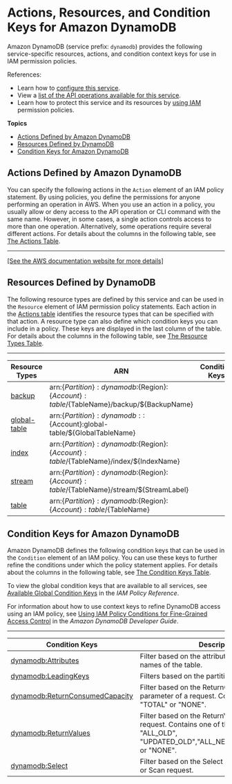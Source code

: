 # Actions, Resources, and Condition Keys for Amazon DynamoDB<a name="list_amazondynamodb"></a>

Amazon DynamoDB \(service prefix: `dynamodb`\) provides the following service\-specific resources, actions, and condition context keys for use in IAM permission policies\.

References:
+ Learn how to [configure this service](http://docs.aws.amazon.com/amazondynamodb/latest/developerguide/)\.
+ View a [list of the API operations available for this service](http://docs.aws.amazon.com/amazondynamodb/latest/APIReference/)\.
+ Learn how to protect this service and its resources by [using IAM](http://docs.aws.amazon.com/amazondynamodb/latest/developerguide/authentication-and-access-control.html) permission policies\.

**Topics**
+ [Actions Defined by Amazon DynamoDB](#amazondynamodb-actions-as-permissions)
+ [Resources Defined by DynamoDB](#amazondynamodb-resources-for-iam-policies)
+ [Condition Keys for Amazon DynamoDB](#amazondynamodb-policy-keys)

## Actions Defined by Amazon DynamoDB<a name="amazondynamodb-actions-as-permissions"></a>

You can specify the following actions in the `Action` element of an IAM policy statement\. By using policies, you define the permissions for anyone performing an operation in AWS\. When you use an action in a policy, you usually allow or deny access to the API operation or CLI command with the same name\. However, in some cases, a single action controls access to more than one operation\. Alternatively, some operations require several different actions\. For details about the columns in the following table, see [The Actions Table](reference_policies_actions-resources-contextkeys.md#actions_table)\.


****  
[\[See the AWS documentation website for more details\]](http://docs.aws.amazon.com/IAM/latest/UserGuide/list_amazondynamodb.html)

## Resources Defined by DynamoDB<a name="amazondynamodb-resources-for-iam-policies"></a>

The following resource types are defined by this service and can be used in the `Resource` element of IAM permission policy statements\. Each action in the [Actions table](#amazondynamodb-actions-as-permissions) identifies the resource types that can be specified with that action\. A resource type can also define which condition keys you can include in a policy\. These keys are displayed in the last column of the table\. For details about the columns in the following table, see [The Resource Types Table](reference_policies_actions-resources-contextkeys.md#resources_table)\.


****  

| Resource Types | ARN | Condition Keys | 
| --- | --- | --- | 
| [backup](http://docs.aws.amazon.com/amazondynamodb/latest/developerguide/HowItWorks.CoreComponents.html) | arn:$\{Partition\}:dynamodb:$\{Region\}:$\{Account\}:table/$\{TableName\}/backup/$\{BackupName\} |  | 
| [global\-table](http://docs.aws.amazon.com/amazondynamodb/latest/developerguide/HowItWorks.CoreComponents.html) | arn:$\{Partition\}:dynamodb::$\{Account\}:global\-table/$\{GlobalTableName\} |  | 
| [index](http://docs.aws.amazon.com/amazondynamodb/latest/developerguide/HowItWorks.CoreComponents.htmlHowItWorks.CoreComponents.html#HowItWorks.CoreComponents.PrimaryKey) | arn:$\{Partition\}:dynamodb:$\{Region\}:$\{Account\}:table/$\{TableName\}/index/$\{IndexName\} |  | 
| [stream](http://docs.aws.amazon.com/amazondynamodb/latest/developerguide/HowItWorks.CoreComponents.htmlHowItWorks.CoreComponents.html#HowItWorks.CoreComponents.Streams) | arn:$\{Partition\}:dynamodb:$\{Region\}:$\{Account\}:table/$\{TableName\}/stream/$\{StreamLabel\} |  | 
| [table](http://docs.aws.amazon.com/amazondynamodb/latest/developerguide/HowItWorks.CoreComponents.htmlHowItWorks.CoreComponents.html#HowItWorks.CoreComponents.TablesItemsAttributes) | arn:$\{Partition\}:dynamodb:$\{Region\}:$\{Account\}:table/$\{TableName\} |  | 

## Condition Keys for Amazon DynamoDB<a name="amazondynamodb-policy-keys"></a>

Amazon DynamoDB defines the following condition keys that can be used in the `Condition` element of an IAM policy\. You can use these keys to further refine the conditions under which the policy statement applies\. For details about the columns in the following table, see [The Condition Keys Table](reference_policies_actions-resources-contextkeys.md#context_keys_table)\.

To view the global condition keys that are available to all services, see [Available Global Condition Keys](http://docs.aws.amazon.com/IAM/latest/UserGuide/reference_policies_condition-keys.html#AvailableKeys) in the *IAM Policy Reference*\.

For information about how to use context keys to refine DynamoDB access using an IAM policy, see [Using IAM Policy Conditions for Fine\-Grained Access Control](http://docs.aws.amazon.com/amazondynamodb/latest/developerguide/specifying-conditions.html) in the *Amazon DynamoDB Developer Guide*\.


****  

| Condition Keys | Description | Type | 
| --- | --- | --- | 
| [dynamodb:Attributes](http://docs.aws.amazon.com/amazondynamodb/latest/developerguide/specifying-conditions.html#FGAC_DDB.ConditionKeys) | Filter based on the attribute \(field or column\) names of the table\. | String | 
| [dynamodb:LeadingKeys](http://docs.aws.amazon.com/amazondynamodb/latest/developerguide/specifying-conditions.html#FGAC_DDB.ConditionKeys) | Filters based on the partition key of the table\. | String | 
| [dynamodb:ReturnConsumedCapacity](http://docs.aws.amazon.com/amazondynamodb/latest/developerguide/specifying-conditions.html#FGAC_DDB.ConditionKeys) | Filter based on the ReturnConsumedCapacity parameter of a request\. Contains either "TOTAL" or "NONE"\. | String | 
| [dynamodb:ReturnValues](http://docs.aws.amazon.com/amazondynamodb/latest/developerguide/specifying-conditions.html#FGAC_DDB.ConditionKeys) | Filter based on the ReturnValues parameter of request\. Contains one of the following: "ALL\_OLD", "UPDATED\_OLD","ALL\_NEW","UPDATED\_NEW", or "NONE"\. | String | 
| [dynamodb:Select](http://docs.aws.amazon.com/amazondynamodb/latest/developerguide/specifying-conditions.html#FGAC_DDB.ConditionKeys) | Filter based on the Select parameter of a Query or Scan request\. | String | 